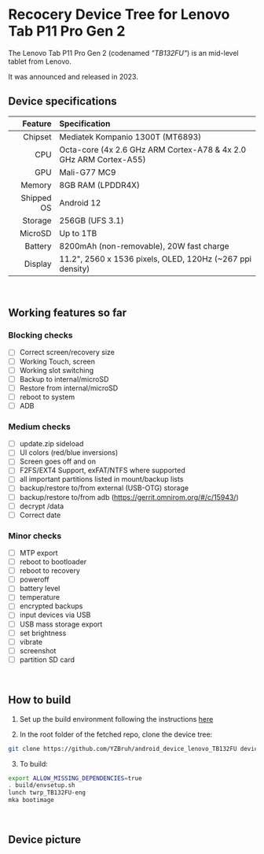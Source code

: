 # Recocery Device Tree for Lenovo Tab P11 Pro Gen 2

The Lenovo Tab P11 Pro Gen 2 (codenamed _"TB132FU"_) is an mid-level tablet from Lenovo.

It was announced and released in 2023.

## Device specifications

| Feature                        | Specification                                                     |
| -----------------------------: | :---------------------------------------------------------------- |
| Chipset                        | Mediatek Kompanio 1300T (MT6893)                                        |
| CPU                            | Octa-core (4x 2.6 GHz ARM Cortex-A78 & 4x 2.0 GHz ARM Cortex-A55)           |
| GPU                            | Mali-G77 MC9                                                      |
| Memory                         | 8GB RAM (LPDDR4X)                                     |
| Shipped OS                     | Android 12                                               |
| Storage                        | 256GB (UFS 3.1)                                          |
| MicroSD                        | Up to 1TB                                                         |
| Battery                        | 8200mAh (non-removable), 20W fast charge                    |
| Display                        | 11.2", 2560 x 1536 pixels, OLED, 120Hz (~267 ppi density)       |

$~$

## Working features so far

### Blocking checks
- [ ] Correct screen/recovery size
- [ ] Working Touch, screen
- [ ] Working slot switching
- [ ] Backup to internal/microSD
- [ ] Restore from internal/microSD
- [ ] reboot to system
- [ ] ADB

### Medium checks
- [ ] update.zip sideload
- [ ] UI colors (red/blue inversions)
- [ ] Screen goes off and on
- [ ] F2FS/EXT4 Support, exFAT/NTFS where supported
- [ ] all important partitions listed in mount/backup lists
- [ ] backup/restore to/from external (USB-OTG) storage
- [ ] backup/restore to/from adb (https://gerrit.omnirom.org/#/c/15943/)
- [ ] decrypt /data
- [ ] Correct date

### Minor checks
- [ ] MTP export
- [ ] reboot to bootloader
- [ ] reboot to recovery
- [ ] poweroff
- [ ] battery level
- [ ] temperature
- [ ] encrypted backups
- [ ] input devices via USB
- [ ] USB mass storage export
- [ ] set brightness
- [ ] vibrate
- [ ] screenshot
- [ ] partition SD card

$~$

## How to build

1. Set up the build environment following the instructions [here](https://github.com/minimal-manifest-twrp/platform_manifest_twrp_aosp/blob/twrp-12.1/README.md#getting-started)

2. In the root folder of the fetched repo, clone the device tree:

```bash
git clone https://github.com/YZBruh/android_device_lenovo_TB132FU device/lenovo/TB132FU
```

3. To build:

```bash
export ALLOW_MISSING_DEPENDENCIES=true
. build/envsetup.sh
lunch twrp_TB132FU-eng
mka bootimage
```

$~$

## Device picture
